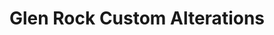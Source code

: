 ---
title: "Glen Rock Custom Alterations"
url: /glen-rock/glen-rock-custom-alterations/
shop: tailor
---